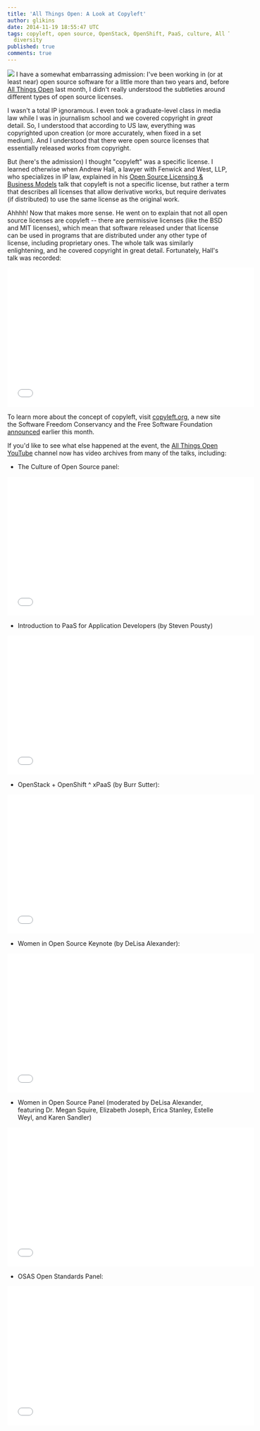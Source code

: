 ```yaml
---
title: 'All Things Open: A Look at Copyleft'
author: glikins
date: 2014-11-19 18:55:47 UTC
tags: copyleft, open source, OpenStack, OpenShift, PaaS, culture, All Things Open,
  diversity
published: true
comments: true
---
```


![](blog/allthingsopen_sm.png) I have a somewhat embarrassing admission: I've been working in (or at least near) open source software for a little more than two years and, before [All Things Open](http://allthingsopen.org/) last month, I didn't really understood the subtleties around different types of open source licenses.

I wasn't a total IP ignoramous. I even took a graduate-level class in media law while I was in journalism school and we covered copyright in *great* detail. So, I understood that according to US law, everything was copyrighted upon creation (or more accurately, when fixed in a set medium). And I understood that there were open source licenses that essentially released works from copyright.

But (here's the admission) I thought "copyleft" was a specific license. I learned otherwise when Andrew Hall, a lawyer with Fenwick and West, LLP, who specializes in IP law, explained in his [Open Source Licensing & Business Models](http://allthingsopen.org/talks/open-source-licensing-business-models/) talk that copyleft is not a specific license, but rather a term that describes all licenses that allow derivative works, but require derivates (if distributed) to use the same license as the original work.

Ahhhh! Now that makes more sense. He went on to explain that not all open source licenses are copyleft -- there are permissive licenses (like the BSD and MIT licenses), which mean that software released under that license can be used in programs that are distributed under any other type of license, including proprietary ones. The whole talk was similarly enlightening, and he covered copyright in great detail. Fortunately, Hall's talk was recorded:

<iframe width="560" height="315" src="//www.youtube.com/embed/OhQD6WD_KYE" frameborder="0" allowfullscreen></iframe>

To learn more about the concept of copyleft, visit [copyleft.org](http://copyleft.org/), a new site the Software Freedom Conservancy and the Free Software Foundation [announced](https://www.fsf.org/news/software-freedom-conservancy-and-free-software-foundation-announce-copyleft.org) earlier this month.  

If you'd like to see what else happened at the event, the [All Things Open YouTube](https://www.youtube.com/channel/UCBhXFK70DbOU15N2BhDQVTg) channel now has video archives from many of the talks, including:

* The Culture of Open Source panel:

<iframe width="560" height="315" src="//www.youtube.com/embed/7dMLXvgtjAg" frameborder="0" allowfullscreen></iframe>

* Introduction to PaaS for Application Developers (by Steven Pousty)

<iframe width="560" height="315" src="//www.youtube.com/embed/eHHIjMbRUK8" frameborder="0" allowfullscreen></iframe>

* OpenStack + OpenShift ^ xPaaS (by Burr Sutter):

<iframe width="560" height="315" src="//www.youtube.com/embed/NQzmCheG-6w" frameborder="0" allowfullscreen></iframe>

* Women in Open Source Keynote (by DeLisa Alexander):

<iframe width="560" height="315" src="//www.youtube.com/embed/aB_DAEHLbIY" frameborder="0" allowfullscreen></iframe>

* Women in Open Source Panel (moderated by DeLisa Alexander, featuring Dr. Megan Squire, Elizabeth Joseph, Erica Stanley, Estelle Weyl, and Karen Sandler)

<iframe width="560" height="315" src="//www.youtube.com/embed/Sy6T_f7tnPs" frameborder="0" allowfullscreen></iframe>

* OSAS Open Standards Panel:

<iframe width="560" height="315" src="//www.youtube.com/embed/aK9xXls9qsA" frameborder="0" allowfullscreen></iframe>